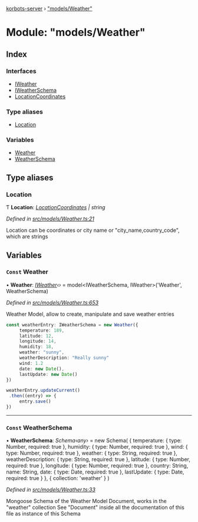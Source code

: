 [korbots-server](../README.md) › ["models/Weather"](_models_weather_.md)

# Module: "models/Weather"

## Index

### Interfaces

* [IWeather](../interfaces/_models_weather_.iweather.md)
* [IWeatherSchema](../interfaces/_models_weather_.iweatherschema.md)
* [LocationCoordinates](../interfaces/_models_weather_.locationcoordinates.md)

### Type aliases

* [Location](_models_weather_.md#location)

### Variables

* [Weather](_models_weather_.md#const-weather)
* [WeatherSchema](_models_weather_.md#const-weatherschema)

## Type aliases

###  Location

Ƭ **Location**: *[LocationCoordinates](../interfaces/_models_weather_.locationcoordinates.md) | string*

*Defined in [src/models/Weather.ts:21](https://github.com/Xisabla/Korbots/blob/e566151/server/src/models/Weather.ts#L21)*

Location can be coordinates or city name or "city_name,country_code", which are strings

## Variables

### `Const` Weather

• **Weather**: *[IWeather](../interfaces/_models_weather_.iweather.md)‹›* = model<IWeatherSchema, IWeather>('Weather', WeatherSchema)

*Defined in [src/models/Weather.ts:653](https://github.com/Xisabla/Korbots/blob/e566151/server/src/models/Weather.ts#L653)*

Weather Model, allow to create, manipulate and save weather entries

```typescript
const weatherEntry: IWeatherSchema = new Weather({
     temperature: 189,
     latitude: 12,
     longitude: 14,
     humidity: 18,
     weather: "sunny",
     weatherDescription: "Really sunny"
     wind: 1.2
     date: new Date(),
     lastUpdate: new Date()
})

weatherEntry.updateCurrent()
 .then((entry) => {
     entry.save()
})
```

___

### `Const` WeatherSchema

• **WeatherSchema**: *Schema‹any›* = new Schema(
    {
        temperature: { type: Number, required: true },
        humidity: { type: Number, required: true },
        wind: { type: Number, required: true },
        weather: { type: String, required: true },
        weatherDescription: { type: String, required: true },
        latitude: { type: Number, required: true },
        longitude: { type: Number, required: true },
        country: String,
        name: String,
        date: { type: Date, required: true },
        lastUpdate: { type: Date, required: true }
    },
    { collection: 'weather' }
)

*Defined in [src/models/Weather.ts:33](https://github.com/Xisabla/Korbots/blob/e566151/server/src/models/Weather.ts#L33)*

Mongoose Schema of the Weather Model Document, works in the "weather" collection
See "Document" inside all the documentation of this file as instance of this Schema
